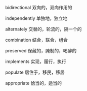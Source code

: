 bidirectional 双向的，双向作用的 

independently 单独地，独立地

alternately 交替的，轮流的，隔一个的

combination 结合，联合，组合

preserved 保藏的，腌制的，喝醉的

implements 实现，履行，执行

populate 居住于，移民，移居

appropriate 恰当的，适当的 


